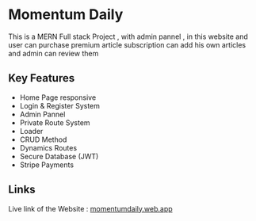 
#  Momentum Daily 

This is a MERN Full stack Project , with admin pannel , in this website and user can purchase premium article subscription can add his own articles and admin can review them 


## Key Features

 - Home Page responsive
 - Login & Register System 
 - Admin Pannel
 - Private Route System
 - Loader
 - CRUD Method
 - Dynamics Routes
 - Secure Database (JWT)
 - Stripe Payments

 

## Links

Live link of the Website :  [momentumdaily.web.app](https://bistro-restaurant-a4f98.web.app/)




